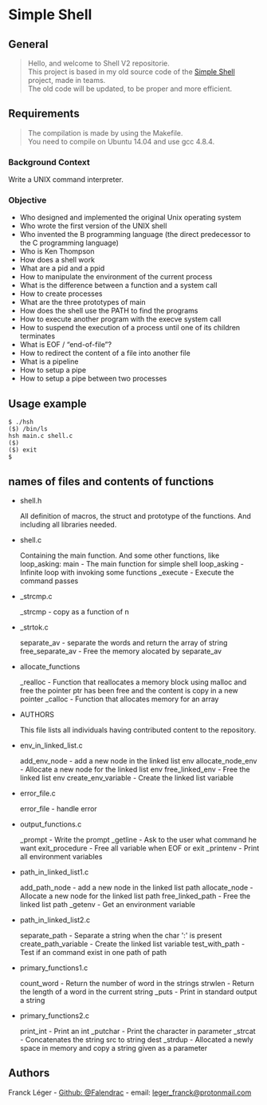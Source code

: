 # Simple Shell

## General

>Hello, and welcome to Shell V2 repositorie.</br>
This project is based in my old source code of the [Simple Shell](https://github.com/Falendrac/simple_shell) project, made in teams.</br>
The old code will be updated, to be proper and more efficient.

## Requirements

>The compilation is made by using the Makefile.</br>
You need to compile on Ubuntu 14.04 and use gcc 4.8.4.</br>

### Background Context

Write a UNIX command interpreter.

### Objective

* Who designed and implemented the original Unix operating system
* Who wrote the first version of the UNIX shell
* Who invented the B programming language (the direct predecessor to the C programming language)
* Who is Ken Thompson
* How does a shell work
* What are a pid and a ppid
* How to manipulate the environment of the current process
* What is the difference between a function and a system call
* How to create processes
* What are the three prototypes of main
* How does the shell use the PATH to find the programs
* How to execute another program with the execve system call
* How to suspend the execution of a process until one of its children terminates
* What is EOF / “end-of-file”?
* How to redirect the content of a file into another file
* What is a pipeline
* How to setup a pipe
* How to setup a pipe between two processes

## Usage example
    
    $ ./hsh
    ($) /bin/ls
    hsh main.c shell.c
    ($)
    ($) exit
    $

## names of files and contents of functions

* shell.h

    All definition of macros, the struct and prototype of the functions.
    And including all libraries needed.

* shell.c

    Containing the main function. And some other functions, like loop_asking:
    main - The main function for simple shell
    loop_asking - Infinite loop with invoking some functions
    _execute - Execute the command passes

* _strcmp.c

    _strcmp - copy as a function of n

* _strtok.c

    separate_av - separate the words and return the array of string
    free_separate_av - Free the memory alocated by separate_av

* allocate_functions

     _realloc - Function that reallocates a memory block using malloc and free 
     the pointer ptr has been free and the content is copy in a new pointer
     _calloc - Function that allocates memory for an array

* AUTHORS

    This file lists all individuals having contributed content to the repository.

* env_in_linked_list.c

    add_env_node - add a new node in the linked list env
    allocate_node_env - Allocate a new node for the linked list env
    free_linked_env - Free the linked list env
    create_env_variable - Create the linked list variable

* error_file.c

    error_file - handle error

* output_functions.c

    _prompt - Write the prompt
    _getline - Ask to the user what command he want
    exit_procedure - Free all variable when EOF or exit
    _printenv - Print all environment variables

* path_in_linked_list1.c

    add_path_node - add a new node in the linked list path
    allocate_node - Allocate a new node for the linked list path
    free_linked_path - Free the linked list path
    _getenv - Get an environment variable

* path_in_linked_list2.c

    separate_path - Separate a string when the char ':' is present
    create_path_variable - Create the linked list variable
    test_with_path - Test if an command exist in one path of path

* primary_functions1.c

    count_word - Return the number of word in the strings
    strwlen - Return the length of a word in the current string
    _puts - Print in standard output a string

* primary_functions2.c

    print_int - Print an int
    _putchar - Print the character in parameter
    _strcat - Concatenates the string src to string dest
    _strdup - Allocated a newly space in memory and copy a
    string given as a parameter


    
## Authors

Franck Léger - [Github: @Falendrac](https://github.com/Falendrac) - email: leger_franck@protonmail.com
